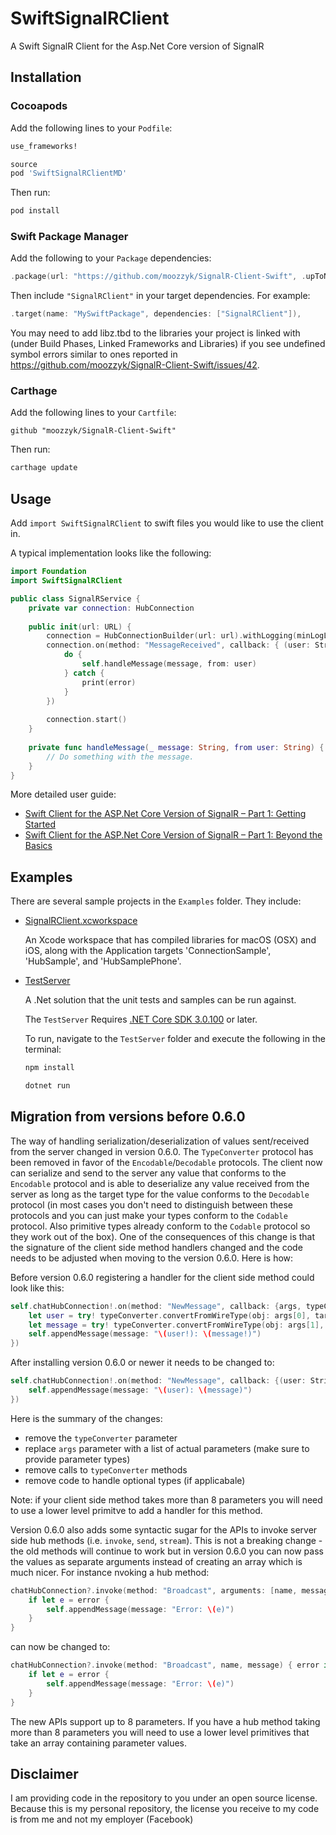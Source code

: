 # SwiftSignalRClient

A Swift SignalR Client for the Asp.Net Core version of SignalR

## Installation

### Cocoapods

Add the following lines to your `Podfile`:

```ruby
use_frameworks!

source 
pod 'SwiftSignalRClientMD'
```

Then run:
```sh
pod install
```

### Swift Package Manager

Add the following to your `Package` dependencies:

```swift
.package(url: "https://github.com/moozzyk/SignalR-Client-Swift", .upToNextMinor(from: "0.6.0")),
```

Then include `"SignalRClient"` in your target dependencies. For example:

```swift
.target(name: "MySwiftPackage", dependencies: ["SignalRClient"]),
```

You may need to add libz.tbd to the libraries your project is linked with (under Build Phases, Linked Frameworks and Libraries) if you see undefined symbol errors similar to ones reported in https://github.com/moozzyk/SignalR-Client-Swift/issues/42.

### Carthage

Add the following lines to your `Cartfile`:

```
github "moozzyk/SignalR-Client-Swift"
```

Then run:
```sh
carthage update
```

## Usage

Add `import SwiftSignalRClient` to swift files you would like to use the client in.

A typical implementation looks like the following:

```swift
import Foundation
import SwiftSignalRClient

public class SignalRService {
    private var connection: HubConnection
    
    public init(url: URL) {
        connection = HubConnectionBuilder(url: url).withLogging(minLogLevel: .error).build()
        connection.on(method: "MessageReceived", callback: { (user: String, message: String) in
            do {
                self.handleMessage(message, from: user)
            } catch {
                print(error)
            }
        })
        
        connection.start()
    }
    
    private func handleMessage(_ message: String, from user: String) {
        // Do something with the message.
    }
}
```

More detailed user guide:
 - [Swift Client for the ASP.Net Core Version of SignalR – Part 1: Getting Started](https://blog.3d-logic.com/2019/07/28/swift-client-for-the-asp-net-core-version-of-signalr-part-1-getting-started/)
 - [Swift Client for the ASP.Net Core Version of SignalR – Part 1: Beyond the Basics](https://blog.3d-logic.com/2019/08/01/swift-client-for-the-asp-net-core-version-of-signalr-part-2-beyond-the-basics/)

## Examples

There are several sample projects in the `Examples` folder. They include:

  - [SignalRClient.xcworkspace](Examples/)
    
    An Xcode workspace that has compiled libraries for macOS (OSX) and iOS, along with the Application targets 'ConnectionSample', 'HubSample', and 'HubSamplePhone'.
    
  - [TestServer](Examples/TestServer)
    
    A .Net solution that the unit tests and samples can be run against.
    
    The `TestServer` Requires [.NET Core SDK 3.0.100](https://www.microsoft.com/net/download/dotnet-core/sdk-3.0.100) or later.
    
    To run, navigate to the `TestServer` folder and execute the following in the terminal:
    
    ```sh
    npm install
    ```
    
    ```C#
    dotnet run
    ```

## Migration from versions before 0.6.0

The way of handling serialization/deserialization of values sent/received from the server changed in version 0.6.0. The `TypeConverter` protocol has been removed in favor of the `Encodable`/`Decodable` protocols. The client now can serialize and send to the server any value that conforms to the `Encodable` protocol and is able to deserialize any value received from the server as long as the target type for the value conforms to the `Decodable` protocol (in most cases you don't need to distinguish between these protocols and you can just make your types conform to the `Codable` protocol. Also primitive types already conform to the `Codable` protocol so they work out of the box). One of the consequences of this change is that the signature of the client side method handlers changed and the code needs to be adjusted when moving to the version 0.6.0. Here is how:

Before version 0.6.0 registering a handler for the client side method could look like this:

```Swift
self.chatHubConnection!.on(method: "NewMessage", callback: {args, typeConverter in
    let user = try! typeConverter.convertFromWireType(obj: args[0], targetType: String.self)
    let message = try! typeConverter.convertFromWireType(obj: args[1], targetType: String.self)
    self.appendMessage(message: "\(user!): \(message!)")
})
```

After installing version 0.6.0 or newer it needs to be changed to:

```Swift
self.chatHubConnection!.on(method: "NewMessage", callback: {(user: String, message: String) in
    self.appendMessage(message: "\(user): \(message)")
})
```

Here is the summary of the changes:
- remove the `typeConverter` parameter
- replace `args` parameter with a list of actual parameters (make sure to provide parameter types)
- remove calls to `typeConverter` methods
- remove code to handle optional types (if applicabale)

Note: if your client side method takes more than 8 parameters you will need to use a lower level primitve to add a handler for this method. 

Version 0.6.0 also adds some syntactic sugar for the APIs to invoke server side hub methods (i.e. `invoke`, `send`, `stream`). This is not a breaking change - the old methods will continue to work but in version 0.6.0 you can now pass the values as separate arguments instead of creating an array which is much nicer. For instance nvoking a hub method:

```Swift
chatHubConnection?.invoke(method: "Broadcast", arguments: [name, message]) { error in
    if let e = error {
        self.appendMessage(message: "Error: \(e)")
    }
}
```

can now be changed to:

```Swift
chatHubConnection?.invoke(method: "Broadcast", name, message) { error in
    if let e = error {
        self.appendMessage(message: "Error: \(e)")
    }
}
```

The new APIs support up to 8 parameters. If you have a hub method taking more than 8 parameters you will need to use a lower level primitives that take an array containing parameter values.

## Disclaimer

I am providing code in the repository to you under an open source license. Because this is my personal repository, the license you receive to my code is from me and not my employer (Facebook)
